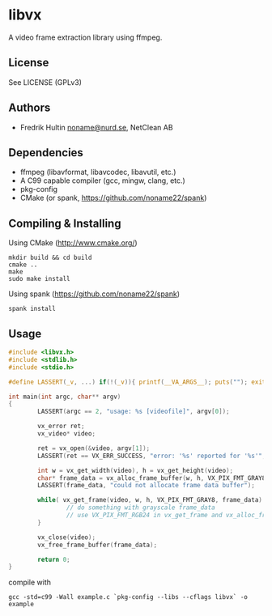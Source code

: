 libvx
=====

A video frame extraction library using ffmpeg.

License
-------

See LICENSE (GPLv3)

Authors
-------
 * Fredrik Hultin <noname@nurd.se>, NetClean AB

Dependencies
------------
   * ffmpeg (libavformat, libavcodec, libavutil, etc.)
   * A C99 capable compiler (gcc, mingw, clang, etc.)
   * pkg-config
   * CMake (or spank, https://github.com/noname22/spank)

Compiling & Installing
----------------------

Using CMake (http://www.cmake.org/)

    mkdir build && cd build
    cmake ..
    make
    sudo make install

Using spank (https://github.com/noname22/spank)

    spank install

Usage
-----

```c
#include <libvx.h>
#include <stdlib.h>
#include <stdio.h>

#define LASSERT(_v, ...) if(!(_v)){ printf(__VA_ARGS__); puts(""); exit(1); };

int main(int argc, char** argv)
{
        LASSERT(argc == 2, "usage: %s [videofile]", argv[0]);

        vx_error ret;
        vx_video* video;

        ret = vx_open(&video, argv[1]);
        LASSERT(ret == VX_ERR_SUCCESS, "error: '%s' reported for '%s'", vx_get_error_str(ret), argv[1]);        

        int w = vx_get_width(video), h = vx_get_height(video);
        char* frame_data = vx_alloc_frame_buffer(w, h, VX_PIX_FMT_GRAY8);
        LASSERT(frame_data, "could not allocate frame data buffer");

        while( vx_get_frame(video, w, h, VX_PIX_FMT_GRAY8, frame_data) == VX_ERR_SUCCESS ){
                // do something with grayscale frame_data 
                // use VX_PIX_FMT_RGB24 in vx_get_frame and vx_alloc_frame_buffer for RGB data
        }

        vx_close(video);
        vx_free_frame_buffer(frame_data);

        return 0;
}
```

compile with

    gcc -std=c99 -Wall example.c `pkg-config --libs --cflags libvx` -o example
